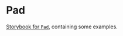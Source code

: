 # Pad

[Storybook for `Pad`](https://danburzo.github.io/uiuiui/storybook-static/?selectedKind=Pad), containing some examples.